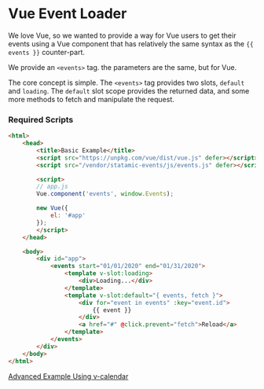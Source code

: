 # Vue Event Loader

We love Vue, so we wanted to provide a way for Vue users to get their events using a Vue component that has relatively the same syntax as the `{{ events }}` counter-part. 

We provide an `<events>` tag. the parameters are the same, but for Vue.

The core concept is simple. The `<events>` tag provides two slots, `default` and `loading`. The `default` slot scope provides the returned data, and some more methods to fetch and manipulate the request.

### Required Scripts

``` html
<html>
    <head>
        <title>Basic Example</title>
        <script src="https://unpkg.com/vue/dist/vue.js" defer></script>
        <script src="/vendor/statamic-events/js/events.js" defer></script>

        <script>
        // app.js
        Vue.component('events', window.Events);

        new Vue({
            el: '#app'
        });
        </script>
    </head>

    <body>
        <div id="app">
            <events start="01/01/2020" end="01/31/2020">
                <template v-slot:loading>
                    <div>Loading...</div>
                </template>
                <template v-slot:default="{ events, fetch }">
                    <div for="event in events" :key="event.id">
                        {{ event }}
                    </div>
                    <a href="#" @click.prevent="fetch">Reload</a>
                </template>
            </events>
        </div>
    </body>
</html>
```

[Advanced Example Using v-calendar](./v-calendar.md)